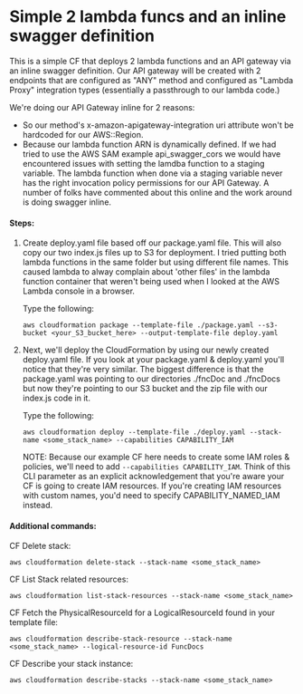 # Simple 2 lambda funcs and an inline swagger definition

This is a simple CF that deploys 2 lambda functions and an API gateway via an inline swagger definition. Our API gateway will be created with 2 endpoints that are configured as "ANY" method and configured as "Lambda Proxy" integration types (essentially a passthrough to our lambda code.)

We're doing our API Gateway inline for 2 reasons:
- So our method's x-amazon-apigateway-integration uri attribute won't be hardcoded for our AWS::Region.
- Because our lambda function ARN is dynamically defined. If we had tried to use the AWS SAM example api_swagger_cors we would have encountered issues with setting the lamdba function to a staging variable. The lambda function when done via a staging variable never has the right invocation policy permissions for our API Gateway. A number of folks have commented about this online and the work around is doing swagger inline.

#### Steps:

1. Create deploy.yaml file based off our package.yaml file. This will also copy our two index.js files up to S3 for deployment. I tried putting both lambda functions in the same folder but using different file names. This caused lambda to alway complain about 'other files' in the lambda function container that weren't being used when I looked at the AWS Lambda console in a browser.
 
    Type the following:

    `aws cloudformation package --template-file ./package.yaml --s3-bucket <your_S3_bucket_here> --output-template-file deploy.yaml`

2. Next, we'll deploy the CloudFormation by using our newly created deploy.yaml file. If you look at your package.yaml & deploy.yaml you'll notice that they're very similar. The biggest difference is that the package.yaml was pointing to our directories ./fncDoc and ./fncDocs but now they're pointing to our S3 bucket and the zip file with our index.js code in it.

    Type the following:
    
    `aws cloudformation deploy --template-file ./deploy.yaml --stack-name <some_stack_name> --capabilities CAPABILITY_IAM`
    
    NOTE: Because our example CF here needs to create some IAM roles & policies, we'll need to add `--capabilities CAPABILITY_IAM`. Think of this CLI parameter as an explicit acknowledgement that you're aware your CF is going to create IAM resources. If you're creating IAM resources with custom names, you'd need to specify CAPABILITY_NAMED_IAM instead.
    

#### Additional commands:

CF Delete stack:

`aws cloudformation delete-stack --stack-name <some_stack_name>`

CF List Stack related resources:

`aws cloudformation list-stack-resources --stack-name <some_stack_name>`

CF Fetch the PhysicalResourceId for a LogicalResourceId found in your template file:

`aws cloudformation describe-stack-resource --stack-name <some_stack_name> --logical-resource-id FuncDocs`

CF Describe your stack instance:

`aws cloudformation describe-stacks --stack-name <some_stack_name>`

